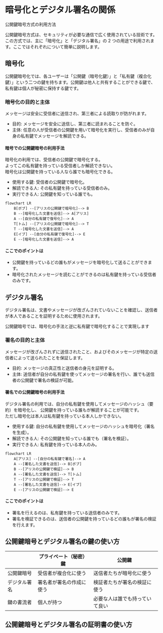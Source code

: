 # 暗号化とデジタル署名の関係

公開鍵暗号方式の利用方法

公開鍵暗号方式は、セキュリティが必要な通信で広く使用されている技術です。この方式では、主に「暗号化」と「デジタル署名」の 2 つの用途で利用されます。ここではそれぞれについて簡単に説明します。

## 暗号化

公開鍵暗号化では、各ユーザーは「公開鍵（暗号化鍵）」と「私有鍵（複合化鍵）」という二つの鍵を持ちます。公開鍵は他人と共有することができる鍵で、私有鍵は個人が秘密に保持する鍵です。

### 暗号化の目的と主体

メッセージは安全に受信者に送信され、第三者による読取りが防がれます。

- 目的: メッセージを安全に送信し、第三者に読まれることを防ぐ。
- 主体: 任意の人が受信者の公開鍵を用いて暗号化を実行し、受信者のみが自身の私有鍵でメッセージを解読できる。

#### 暗号での公開鍵暗号の利用手法

暗号化の利用では、受信者の公開鍵で暗号化する。  
よってこの私有鍵を持っている受信者しか解読できない。  
暗号化は公開鍵を持っている人なら誰でも暗号化できる。

- 使用する鍵: 受信者の公開鍵で暗号化。
- 解読できる人: その私有鍵を持っている受信者のみ。
- 実行できる人: 公開鍵を知っている誰でも。

```mermaid
flowchart LR
    B[ボブ] --[アリスの公開鍵で暗号化]--> B
    B --[暗号化した文書を送信]--> A[アリス]
    A --[自分の私有鍵で復号化]--> A
    T[トム] --[アリスの公開鍵で暗号化]--> T
    T --[暗号化した文書を送信]--> A
    E[イブ] --[自分の私有鍵で復号化]--> E
    E --[暗号化した文書を送信]--> A
```

#### ここでのポイントは

- 公開鍵を持っているどの誰もがメッセージを暗号化して送ることができます。
- 暗号化されたメッセージを読むことができるのは私有鍵を持っている受信者のみです。

## デジタル署名

デジタル署名は、文書やメッセージが改ざんされていないことを確認し、送信者が本人であることを証明するために使用されます。

公開鍵暗号では、暗号化の手法と逆に私有鍵で暗号化することで実現します

### 署名の目的と主体

メッセージが改ざんされずに送信されたこと、およびそのメッセージが特定の送信者によって送られたことを保証します。

- 目的: メッセージの真正性と送信者の身元を証明する。
- 主体: 送信者が自分の私有鍵を使ってメッセージの署名を行い、誰でも送信者の公開鍵で署名の検証が可能。

#### 署名での公開鍵暗号の利用手法

デジタル署名の利用では、自分の私有鍵を使用してメッセージのハッシュ（要約）を暗号化し、
公開鍵を持っている誰もが解読することが可能です。  
ただし暗号化は本人は私有鍵を持っている本人しかできない。

- 使用する鍵: 自分の私有鍵を使用してメッセージのハッシュを暗号化（署名を生成）。
- 解読できる人: その公開鍵を知っている誰でも（署名を検証）。
- 実行できる人: 私有鍵を持っている本人のみ。

```mermaid
flowchart LR
    A[アリス] --[自分の私有鍵で署名]--> A
    A --[署名した文書を送信]--> B[ボブ]
    B --[アリスの公開鍵で検証]--> B
    A --[署名した文書を送信]--> T[トム]
    T --[アリスの公開鍵で検証]--> T
    A --[署名した文書を送信]--> E[イブ]
    E --[アリスの公開鍵で検証]--> E
```

#### ここでのポイントは

- 署名を行えるのは、私有鍵を持っている送信者のみです。
- 署名を検証できるのは、送信者の公開鍵を持っているどの誰もが署名の検証を行えます。

## 公開鍵暗号とデジタル署名の鍵の使い方

|              | プライベート（秘密）鍵   | 公開鍵                         |
| ------------ | ------------------------ | ------------------------------ |
| 公開鍵暗号   | 受信者が複合化に使う     | 送信者たちが暗号化に使う       |
| デジタル署名 | 署名者が署名の作成に使う | 検証者たちが署名の検証に使う   |
| 鍵の書流者   | 個人が持つ               | 必要な人は誰でも持っていて良い |

## 公開鍵暗号とデジタル署名の証明書の使い方
